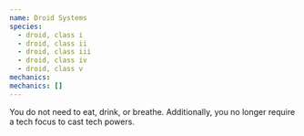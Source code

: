 ```yaml
---
name: Droid Systems
species:
  - droid, class i
  - droid, class ii
  - droid, class iii
  - droid, class iv
  - droid, class v
mechanics:
mechanics: []
---
```

You do not need to eat, drink, or breathe. Additionally, you no longer require a tech focus to cast tech powers.
